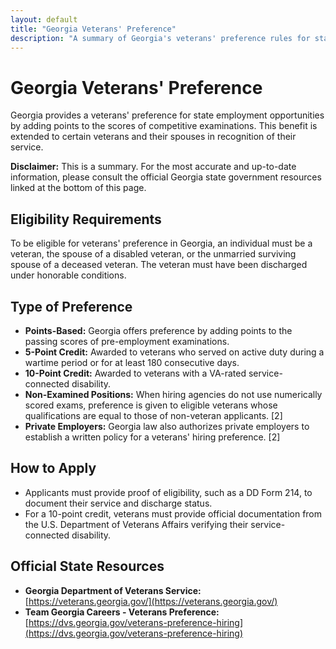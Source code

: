 ```yaml
---
layout: default
title: "Georgia Veterans' Preference"
description: "A summary of Georgia's veterans' preference rules for state employment."
---
```


# Georgia Veterans' Preference

Georgia provides a veterans' preference for state employment opportunities by adding points to the scores of competitive examinations. This benefit is extended to certain veterans and their spouses in recognition of their service.

**Disclaimer:** This is a summary. For the most accurate and up-to-date information, please consult the official Georgia state government resources linked at the bottom of this page.

## Eligibility Requirements

To be eligible for veterans' preference in Georgia, an individual must be a veteran, the spouse of a disabled veteran, or the unmarried surviving spouse of a deceased veteran. The veteran must have been discharged under honorable conditions.

## Type of Preference

*   **Points-Based:** Georgia offers preference by adding points to the passing scores of pre-employment examinations.
*   **5-Point Credit:** Awarded to veterans who served on active duty during a wartime period or for at least 180 consecutive days.
*   **10-Point Credit:** Awarded to veterans with a VA-rated service-connected disability.
*   **Non-Examined Positions:** When hiring agencies do not use numerically scored exams, preference is given to eligible veterans whose qualifications are equal to those of non-veteran applicants. [2]
*   **Private Employers:** Georgia law also authorizes private employers to establish a written policy for a veterans' hiring preference. [2]

## How to Apply

*   Applicants must provide proof of eligibility, such as a DD Form 214, to document their service and discharge status.
*   For a 10-point credit, veterans must provide official documentation from the U.S. Department of Veterans Affairs verifying their service-connected disability.

## Official State Resources

*   **Georgia Department of Veterans Service:** [https://veterans.georgia.gov/](https://veterans.georgia.gov/)
*   **Team Georgia Careers - Veterans Preference:** [https://dvs.georgia.gov/veterans-preference-hiring](https://dvs.georgia.gov/veterans-preference-hiring)

